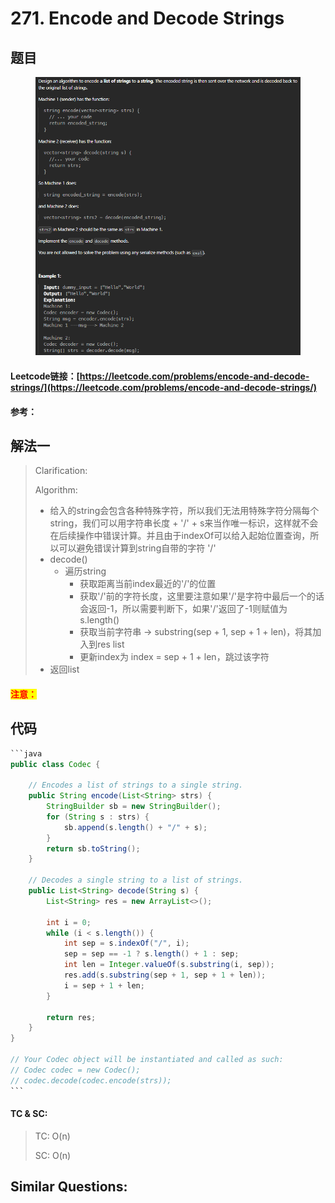 # 271. Encode and Decode Strings

## 题目

<figure><img src=".gitbook/assets/image (258).png" alt=""><figcaption></figcaption></figure>

#### Leetcode链接：[https://leetcode.com/problems/encode-and-decode-strings/](https://leetcode.com/problems/encode-and-decode-strings/)

#### 参考：

## 解法一

> Clarification:&#x20;
>
> Algorithm:&#x20;
>
> * 给入的string会包含各种特殊字符，所以我们无法用特殊字符分隔每个string，我们可以用字符串长度 + '/' + s来当作唯一标识，这样就不会在后续操作中错误计算。并且由于indexOf可以给入起始位置查询，所以可以避免错误计算到string自带的字符 '/'
> * decode()
>   * 遍历string
>     * 获取距离当前index最近的'/'的位置
>     * 获取'/'前的字符长度，这里要注意如果'/'是字符中最后一个的话会返回-1，所以需要判断下，如果'/'返回了-1则赋值为s.length()
>     * 获取当前字符串 -> substring(sep + 1, sep + 1 + len)，将其加入到res list
>     * 更新index为 index = sep + 1 + len，跳过该字符
> * 返回list

#### <mark style="color:red;">注意：</mark>

## 代码

````java
```java
public class Codec {

    // Encodes a list of strings to a single string.
    public String encode(List<String> strs) {
        StringBuilder sb = new StringBuilder();
        for (String s : strs) {
            sb.append(s.length() + "/" + s);
        }
        return sb.toString();
    }

    // Decodes a single string to a list of strings.
    public List<String> decode(String s) {
        List<String> res = new ArrayList<>();

        int i = 0;
        while (i < s.length()) {
            int sep = s.indexOf("/", i);
            sep = sep == -1 ? s.length() + 1 : sep;
            int len = Integer.valueOf(s.substring(i, sep));
            res.add(s.substring(sep + 1, sep + 1 + len));
            i = sep + 1 + len;
        }

        return res;
    }
}

// Your Codec object will be instantiated and called as such:
// Codec codec = new Codec();
// codec.decode(codec.encode(strs));
```
````

#### TC & SC:&#x20;

> TC: O(n)
>
> SC: O(n)

## **Similar Questions:**&#x20;
